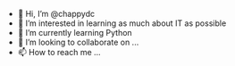 - 👋 Hi, I’m @chappydc
- 👀 I’m interested in learning as much about IT as possible
- 🌱 I’m currently learning Python
- 💞️ I’m looking to collaborate on ...
- 📫 How to reach me ...

<!---
chappydc/chappydc is a ✨ special ✨ repository because its `README.md` (this file) appears on your GitHub profile.
You can click the Preview link to take a look at your changes.
--->
